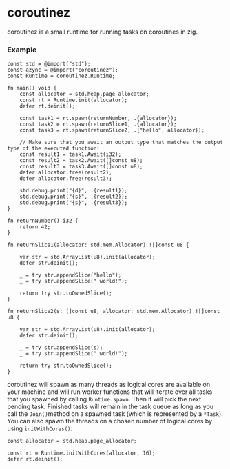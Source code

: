 # coroutinez

coroutinez is a small runtime for running tasks on coroutines in zig.

### Example

```zig
const std = @import("std");
const azync = @import("coroutinez");
const Runtime = coroutinez.Runtime;

fn main() void {
    const allocator = std.heap.page_allocator;
    const rt = Runtime.init(allocator);
    defer rt.deinit();

    const task1 = rt.spawn(returnNumber, .{allocator});
    const task2 = rt.spawn(returnSlice1, .{allocator});
    const task3 = rt.spawn(returnSlice2, .{"hello", allocator});

    // Make sure that you await an output type that matches the output type of the executed function!
    const result1 = task1.Await(i32);
    const result2 = task2.Await([]const u8);
    const result3 = task3.Await([]const u8);
    defer allocator.free(result2);
    defer allocator.free(result3);

    std.debug.print("{d}", .{result1});
    std.debug.print("{s}", .{result2});
    std.debug.print("{s}", .{result3});
}

fn returnNumber() i32 {
    return 42;
}

fn returnSlice1(allocator: std.mem.Allocator) ![]const u8 {

    var str = std.ArrayList(u8).init(allocator);
    defer str.deinit();

    _ = try str.appendSlice("hello");
    _ = try str.appendSlice(" world!");

    return try str.toOwnedSlice();
}

fn returnSlice2(s: []const u8, allocator: std.mem.Allocator) ![]const u8 {

    var str = std.ArrayList(u8).init(allocator);
    defer str.deinit();

    _ = try str.appendSlice(s);
    _ = try str.appendSlice(" world!");

    return try str.toOwnedSlice();
}
```

coroutinez will spawn as many threads as logical cores are available on your machine and will run worker functions that will iterate over all tasks that you spawned by calling `Runtime.spawn`. Then it will pick the next pending task. Finished tasks will remain in the task queue as long as you call the `Join()`method on a spawned task (which is represented by a `*Task`). You can also spawn the threads on a chosen number of logical cores by using `initWithCores()`:

```zig
const allocator = std.heap.page_allocator;

const rt = Runtime.initWithCores(allocator, 16);
defer rt.deinit();

```
